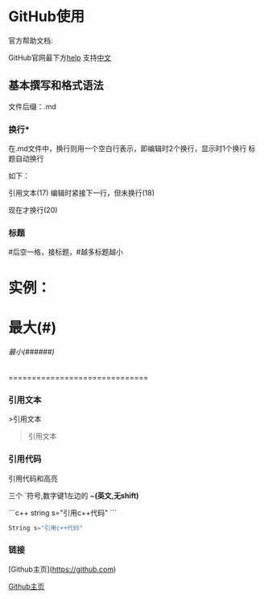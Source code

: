 # GitHub使用
官方帮助文档:

GitHub官网最下方[help](https://help.github.com)  支持[中文](https://help.github.com/cn/)
## 基本撰写和格式语法
文件后缀：.md
### 换行\*
在.md文件中，换行则用一个空白行表示，即编辑时2个换行，显示时1个换行 标题自动换行

如下：

引用文本(17)
编辑时紧接下一行，但未换行(18)

现在才换行(20)
### 标题
#后空一格，接标题，#越多标题越小

实例：
==============================
  # 最大(#) 
  ###### 最小(######)
==============================
### 引用文本
\>引用文本

>引用文本
### 引用代码
引用代码和高亮

三个 \`符号,数字键1左边的 ~**(英文,无shift)**

\```c++
string s="引用c++代码"
\```

```c++
String s="引用c++代码"
```
### 链接
\[Github主页](https://github.com)

[Github主页](https://github.com)
